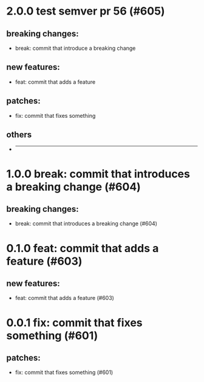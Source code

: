 # 2.0.0 test semver pr 56 (#605)

## breaking changes:
* break: commit that introduce a breaking change
## new features:
* feat: commit that adds a feature
## patches:
* fix: commit that fixes something
## others
* ---------

# 1.0.0 break: commit that introduces a breaking change (#604)

## breaking changes:
* break: commit that introduces a breaking change (#604)

# 0.1.0 feat: commit that adds a feature (#603)

## new features:
* feat: commit that adds a feature (#603)

# 0.0.1 fix: commit that fixes something (#601)

## patches:
* fix: commit that fixes something (#601)

